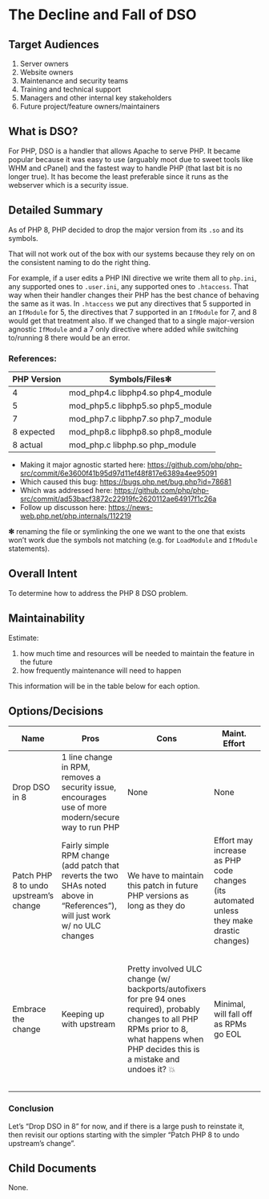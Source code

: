 # The Decline and Fall of DSO

## Target Audiences

1. Server owners
1. Website owners
1. Maintenance and security teams
1. Training and technical support
1. Managers and other internal key stakeholders
1. Future project/feature owners/maintainers

## What is DSO?

For PHP, DSO is a handler that allows Apache to serve PHP. It became popular because it was easy to use (arguably moot due to sweet tools like WHM and cPanel) and the fastest way to handle PHP (that last bit is no longer true). It has become the least preferable since it runs as the webserver which is a security issue.

## Detailed Summary

As of PHP 8, PHP decided to drop the major version from its `.so` and its symbols.

That will not work out of the box with our systems because they rely on on the consistent naming to do the right thing.

For example, if a user edits a PHP INI directive we write them all to `php.ini`, any supported ones to `.user.ini`, any supported ones to `.htaccess`. That way when their handler changes their PHP has the best chance of behaving the same as it was. In `.htaccess` we put any directives that 5 supported in an `IfModule` for 5, the directives that 7 supported in an `IfModule` for 7, and 8 would get that treatment also. If we changed that to a single major-version agnostic `IfModule` and a 7 only directive where added while switching to/running 8 there would be an error.

### References:

| PHP Version | Symbols/Files✻ |
| ----------- | ------------- |
| 4 | mod_php4.c libphp4.so php4_module |
| 5 | mod_php5.c libphp5.so php5_module |
| 7 | mod_php7.c libphp7.so php7_module |
| 8 expected | mod_php8.c libphp8.so php8_module |
| 8 actual | mod_php.c libphp.so php_module |

* Making it major agnostic started here: https://github.com/php/php-src/commit/6e3600f41b95d97d11ef48f817e6389a4ee95091
* Which caused this bug: https://bugs.php.net/bug.php?id=78681
* Which was addressed here: https://github.com/php/php-src/commit/ad53bacf3872c22919fc2620112ae64917f1c26a
* Follow up discusson here: https://news-web.php.net/php.internals/112219

**✻** renaming the file or symlinking the one we want to the one that exists won’t work due the symbols not matching (e.g. for `LoadModule` and `IfModule` statements).

## Overall Intent

To determine how to address the PHP 8 DSO problem.

## Maintainability

Estimate:

1. how much time and resources will be needed to maintain the feature in the future
2. how frequently maintenance will need to happen

This information will be in the table below for each option.

## Options/Decisions

| Name | Pros | Cons | Maint. Effort | Maint. Freq |
| ---- | ---- | ---- | ------------- | ----------- |
| Drop DSO in 8 | 1 line change in RPM, removes a security issue, encourages use of more modern/secure way to run PHP | None | None | Never |
| Patch PHP 8 to undo upstream’s change | Fairly simple RPM change (add patch that reverts the two SHAs noted above in “References”), will just work w/ no ULC changes | We have to maintain this patch in future PHP versions as long as they do | Effort may increase as PHP code changes (its automated unless they make drastic changes) | every new version of PHP |
| Embrace the change | Keeping up with upstream | Pretty involved ULC change (w/ backports/autofixers for pre 94 ones required), probably changes to all PHP RPMs prior to 8, what happens when PHP decides this is a mistake and undoes it? 💥  | Minimal, will fall off as RPMs go EOL | Anytime a PHP updates the ones prior to 8 will need patches updated. Mostly automated but requires more effrot when it can’t do it automatcally. |

### Conclusion

Let’s “Drop DSO in 8” for now, and if there is a large push to reinstate it, then revisit our options starting with the simpler “Patch PHP 8 to undo upstream’s change”.

## Child Documents

None.
